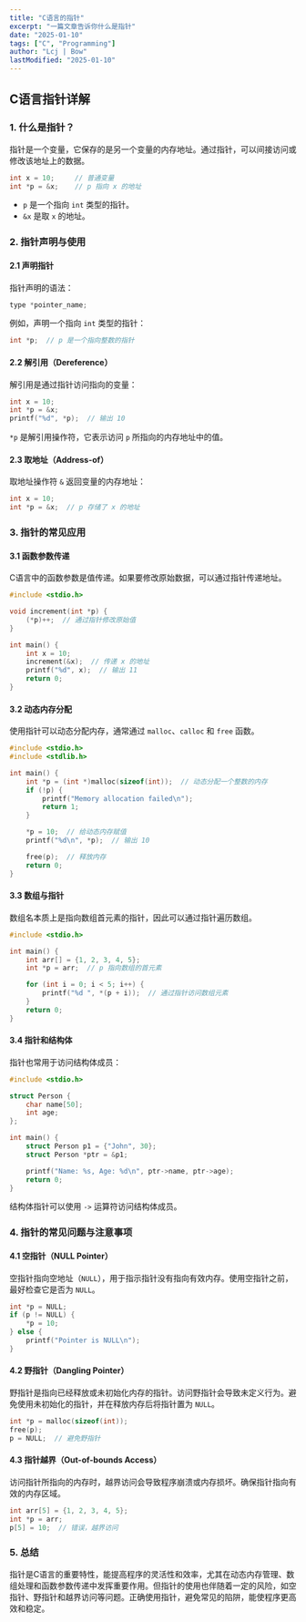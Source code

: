 ```yaml
---
title: "C语言的指针"
excerpt: "一篇文章告诉你什么是指针"
date: "2025-01-10"
tags: ["C", "Programming"]
author: "Lcj | Bow"
lastModified: "2025-01-10"
---
```


## C语言指针详解

### 1. 什么是指针？

指针是一个变量，它保存的是另一个变量的内存地址。通过指针，可以间接访问或修改该地址上的数据。

```c
int x = 10;     // 普通变量
int *p = &x;    // p 指向 x 的地址
```

- `p` 是一个指向 `int` 类型的指针。
- `&x` 是取 `x` 的地址。

### 2. 指针声明与使用

#### 2.1 声明指针

指针声明的语法：

```c
type *pointer_name;
```

例如，声明一个指向 `int` 类型的指针：

```c
int *p;  // p 是一个指向整数的指针
```

#### 2.2 解引用（Dereference）

解引用是通过指针访问指向的变量：

```c
int x = 10;
int *p = &x;
printf("%d", *p);  // 输出 10
```

`*p` 是解引用操作符，它表示访问 `p` 所指向的内存地址中的值。

#### 2.3 取地址（Address-of）

取地址操作符 `&` 返回变量的内存地址：

```c
int x = 10;
int *p = &x;  // p 存储了 x 的地址
```

### 3. 指针的常见应用

#### 3.1 函数参数传递

C语言中的函数参数是值传递。如果要修改原始数据，可以通过指针传递地址。

```c
#include <stdio.h>

void increment(int *p) {
    (*p)++;  // 通过指针修改原始值
}

int main() {
    int x = 10;
    increment(&x);  // 传递 x 的地址
    printf("%d", x);  // 输出 11
    return 0;
}
```

#### 3.2 动态内存分配

使用指针可以动态分配内存，通常通过 `malloc`、`calloc` 和 `free` 函数。

```c
#include <stdio.h>
#include <stdlib.h>

int main() {
    int *p = (int *)malloc(sizeof(int));  // 动态分配一个整数的内存
    if (!p) {
        printf("Memory allocation failed\n");
        return 1;
    }

    *p = 10;  // 给动态内存赋值
    printf("%d\n", *p);  // 输出 10

    free(p);  // 释放内存
    return 0;
}
```

#### 3.3 数组与指针

数组名本质上是指向数组首元素的指针，因此可以通过指针遍历数组。

```c
#include <stdio.h>

int main() {
    int arr[] = {1, 2, 3, 4, 5};
    int *p = arr;  // p 指向数组的首元素

    for (int i = 0; i < 5; i++) {
        printf("%d ", *(p + i));  // 通过指针访问数组元素
    }
    return 0;
}
```

#### 3.4 指针和结构体

指针也常用于访问结构体成员：

```c
#include <stdio.h>

struct Person {
    char name[50];
    int age;
};

int main() {
    struct Person p1 = {"John", 30};
    struct Person *ptr = &p1;

    printf("Name: %s, Age: %d\n", ptr->name, ptr->age);
    return 0;
}
```

结构体指针可以使用 `->` 运算符访问结构体成员。

### 4. 指针的常见问题与注意事项

#### 4.1 空指针（NULL Pointer）

空指针指向空地址（`NULL`），用于指示指针没有指向有效内存。使用空指针之前，最好检查它是否为 `NULL`。

```c
int *p = NULL;
if (p != NULL) {
    *p = 10;
} else {
    printf("Pointer is NULL\n");
}
```

#### 4.2 野指针（Dangling Pointer）

野指针是指向已经释放或未初始化内存的指针。访问野指针会导致未定义行为。避免使用未初始化的指针，并在释放内存后将指针置为 `NULL`。

```c
int *p = malloc(sizeof(int));
free(p);
p = NULL;  // 避免野指针
```

#### 4.3 指针越界（Out-of-bounds Access）

访问指针所指向的内存时，越界访问会导致程序崩溃或内存损坏。确保指针指向有效的内存区域。

```c
int arr[5] = {1, 2, 3, 4, 5};
int *p = arr;
p[5] = 10;  // 错误，越界访问
```

### 5. 总结

指针是C语言的重要特性，能提高程序的灵活性和效率，尤其在动态内存管理、数组处理和函数参数传递中发挥重要作用。但指针的使用也伴随着一定的风险，如空指针、野指针和越界访问等问题。正确使用指针，避免常见的陷阱，能使程序更高效和稳定。